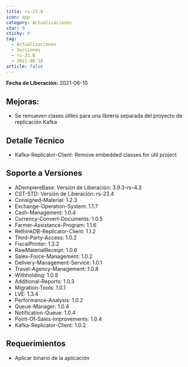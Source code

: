 ```yaml
---
title: rs-23.0
icon: app
category: Actualizaciones
star: 9
sticky: 9
tag:
  - Actualizaciones
  - Versiones
  - rs-23.0
  - 2021-06-10
article: false
---
```


**Fecha de Liberación:** 2021-06-10

## Mejoras:

- Se remueven clases útiles para una librería separada del proyecto de replicación Kafka

## Detalle Técnico

- Kafka-Replicator-Client: Remove embedded classes for util project

## Soporte a Versiones

- ADempiereBase: Versión de Liberación: 3.9.3-rs-4.3
- CST-STD: Versión de Liberación: rs-23.4
- Consigned-Material: 1.2.3
- Exchange-Operation-System: 1.1.7
- Cash-Management: 1.0.4
- Currency-Convert-Documents: 1.0.5
- Farmer-Assistance-Program: 1.1.6
- RethinkDB-Replicator-Client: 1.1.2
- Third-Party-Access: 1.0.2
- FiscalPrinter: 1.3.2
- RawMaterialReceipt: 1.0.6
- Sales-Force-Management: 1.0.2
- Delivery-Management-Service: 1.0.1
- Travel-Agency-Management: 1.0.8
- Withholding: 1.0.9
- Additional-Reports: 1.0.3
- Migration-Tools: 1.0.1
- LVE: 1.3.4
- Performance-Analysis: 1.0.2
- Queue-Manager: 1.0.4
- Notification-Queue: 1.0.4
- Point-Of-Sales-Improvements: 1.0.4
- Kafka-Replicator-Client: 1.0.2

## Requerimientos

- Aplicar binario de la aplicación

